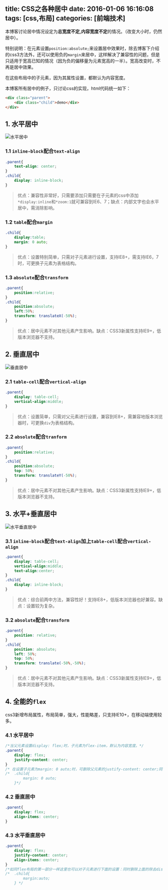 title: CSS之各种居中
date: 2016-01-06 16:16:08
tags: [css,布局]
categories: [前端技术]
---
本博客讨论居中情况设定为**总宽度不定,内容宽度不定**的情况。（改变大小时，仍然居中）。

特别说明：在元素设置`position:absolute;`来设置居中效果时，除去博客下介绍的css3方法外，还可以使用负的`margin`来居中，这样解决了兼容性的问题，但是只适用于宽高已知的情况（因为负的偏移量为元素宽高的一半）。宽高改变时，不再是居中效果。

在这些布局中的子元素，因为其属性设置，都默认为内容宽度。

本博客所有居中的例子，只讨论css的实现，html代码统一如下：

```html
<div class="parent">
    <div class="child">demo</div>
</div>
```

##  1. 水平居中

![水平居中](https://ws1.sinaimg.cn/large/82d12951gy1fewin03e5wj20fi03u0so.jpg)


### 1.1 `inline-block`配合`text-align`

```css
.parent{
    text-align: center;
}
.child{
    display: inline-block;
}
```

> 优点：兼容性非常好，只需要添加只需要在子元素的css中添加`*display:inline`和`*zoom:1`就可兼容到IE6、7；缺点：内部文字也会水平居中，需消除影响。

### 1.2  `table`配合`margin`


```css
.child{
    display:table;
    margin: 0 auto;
}
```

> 优点：设置特别简单，只需对子元素进行设置，支持IE8+，需支持IE6，7时，可更换子元素为表格结构。

### 1.3  `absolute`配合`transform`

```css
.parent{
    position:relative;
}
.child{
    position:absolute;
    left:50%;
    transform: translateX(-50%);
}
```

>  优点：居中元素不对其他元素产生影响。缺点：CSS3新属性支持IE9+，低版本浏览器不支持。

## 2. 垂直居中

![垂直居中](https://ws1.sinaimg.cn/large/82d12951gy1fewin0i911j203u0caa9z.jpg)


### 2.1  `table-cell`配合`vertical-align`

```css
.parent{
    display: table-cell;
    vertical-align:middle;
}
```

>优点：设置简单，只需对父元素进行设置，兼容到IE8+，需兼容地版本浏览器时，可更换`div`为表格结构。

### 2.2  `absolute`配合`tranform`

```css
.parent{
    position:relative;
}
.child{
    position:absolute;
    top: 50%;
    transform: translateY(-50%);
}
```

> 优点：居中元素不对其他元素产生影响。缺点：CSS3新属性支持IE9+，低版本浏览器不支持。

## 3.  水平+垂直居中

![水平垂直居中](https://ws1.sinaimg.cn/large/82d12951gy1fewin0bwwcj208d08d748.jpg)

### 3.1  `inline-block`配合`text-align`加上`table-cell`配合`vertical-align`

```css
.parent{
    display: table-cell;
    vertical-align:middle;
    text-align:center;
}
.child{
    display: inline-block;
}
```

>优点：综合前两中方法，兼容性好！支持IE8+，低版本浏览器也好兼容。缺点：设置较为复杂。


### 3.2  `absolute`配合`transform`

```css
.parent{
    position: relative;
}
.child{
    position: absolute;
    left: 50%;
    top: 50%;
    transform: translate(-50%,-50%);
}
```
> 优点：居中元素不对其他元素产生影响。缺点：CSS3新属性支持IE9+，低版本浏览器不支持。


## 4. 全能的`flex`

css3新增布局属性，布局简单，强大，性能略差，只支持IE10+，在移动端使用较多。

### 4.1 水平居中

```css
/*当父元素设置display: flex;时，子元素为flex-item，默认为内容宽度。*/
.parent{
    display: flex;
    justify-content: center;
}
/* 在设置子元素为margin: 0 auto;时，可删除父元素的justify-content: center;同样可以达到居中效果*/
/*  .child{
        margin: 0 auto;
    }*/
```

### 4.2  垂直居中

```css
.parent{
    display: flex;
    align-items: center;
}
```
### 4.3  水平垂直居中

```css
.parent{
    display: flex;
    justify-content: center;
    align-items: center;
}
/*如同flex布局的第一部分一样这里也可以对子元素进行下面的设置：同时删除上面的除去display外的其他属性*/
/*  .child{
        margin:auto;
    } */
```

